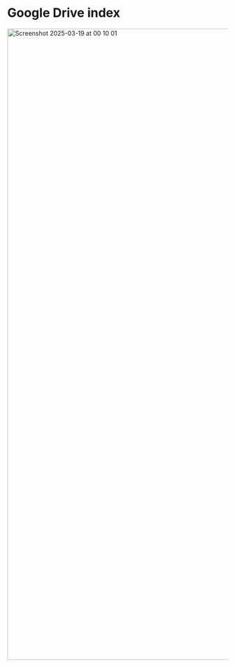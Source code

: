 # Google Drive index

<img width="1440" alt="Screenshot 2025-03-19 at 00 10 01" src="https://github.com/user-attachments/assets/1e22dcb6-7ff2-4159-9870-0d2e36e4796c" />
